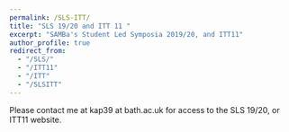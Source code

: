 ```yaml
---
permalink: /SLS-ITT/
title: "SLS 19/20 and ITT 11 "
excerpt: "SAMBa's Student Led Symposia 2019/20, and ITT11"
author_profile: true
redirect_from: 
  - "/SLS/"
  - "/ITT11"
  - "/ITT" 
  - "/SLSITT"
---
```


Please contact me at kap39 at bath.ac.uk for access to the SLS 19/20, or ITT11 website. 